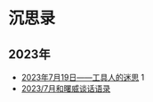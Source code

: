 # 沉思录

## 2023年

- [2023年7月19日——工具人的迷思](./2023_07_19_thinked_job.md)
1
- [2023/7月和曙威谈话语录](./2023_07_23_shuwei_dialogues.md)
